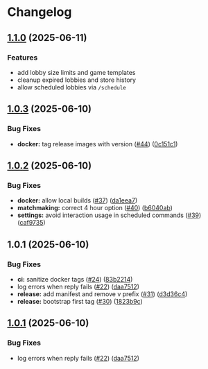 # Changelog

## [1.1.0](https://github.com/theepicsaxguy/Pedro-Bot/compare/1.0.3...1.1.0) (2025-06-11)

### Features

* add lobby size limits and game templates
* cleanup expired lobbies and store history
* allow scheduled lobbies via `/schedule`

## [1.0.3](https://github.com/theepicsaxguy/Pedro-Bot/compare/1.0.2...1.0.3) (2025-06-10)


### Bug Fixes

* **docker:** tag release images with version ([#44](https://github.com/theepicsaxguy/Pedro-Bot/issues/44)) ([0c151c1](https://github.com/theepicsaxguy/Pedro-Bot/commit/0c151c1e92a71bc2b336b330c2b3d2f7dbf2459a))

## [1.0.2](https://github.com/theepicsaxguy/Pedro-Bot/compare/1.0.1...1.0.2) (2025-06-10)


### Bug Fixes

* **docker:** allow local builds ([#37](https://github.com/theepicsaxguy/Pedro-Bot/issues/37)) ([da1eea7](https://github.com/theepicsaxguy/Pedro-Bot/commit/da1eea72a107f790e17754edab6cfc93a3dcb164))
* **matchmaking:** correct 4 hour option ([#40](https://github.com/theepicsaxguy/Pedro-Bot/issues/40)) ([b6040ab](https://github.com/theepicsaxguy/Pedro-Bot/commit/b6040aba324700c28a31f9f0ab26f46667c37442))
* **settings:** avoid interaction usage in scheduled commands ([#39](https://github.com/theepicsaxguy/Pedro-Bot/issues/39)) ([caf9735](https://github.com/theepicsaxguy/Pedro-Bot/commit/caf9735ff1231291e37583a26dd50470ccd96ae1))

## 1.0.1 (2025-06-10)


### Bug Fixes

* **ci:** sanitize docker tags ([#24](https://github.com/theepicsaxguy/Pedro-Bot/issues/24)) ([83b2214](https://github.com/theepicsaxguy/Pedro-Bot/commit/83b22140b7d8145e9c212b634aec9c06aa8e6cd9))
* log errors when reply fails ([#22](https://github.com/theepicsaxguy/Pedro-Bot/issues/22)) ([daa7512](https://github.com/theepicsaxguy/Pedro-Bot/commit/daa75124eb8729f8c75a3bc25234c2d5c9ddf734))
* **release:** add manifest and remove v prefix ([#31](https://github.com/theepicsaxguy/Pedro-Bot/issues/31)) ([d3d36c4](https://github.com/theepicsaxguy/Pedro-Bot/commit/d3d36c48d36dd91ccee63bba0235469b49b90b7f))
* **release:** bootstrap first tag ([#30](https://github.com/theepicsaxguy/Pedro-Bot/issues/30)) ([1823b9c](https://github.com/theepicsaxguy/Pedro-Bot/commit/1823b9c6fb76755c4919aeb5ed4f04ebe97b051f))

## [1.0.1](https://github.com/theepicsaxguy/Pedro-Bot/compare/pedro-bot-v1.0.0...pedro-bot-v1.0.1) (2025-06-10)


### Bug Fixes

* log errors when reply fails ([#22](https://github.com/theepicsaxguy/Pedro-Bot/issues/22)) ([daa7512](https://github.com/theepicsaxguy/Pedro-Bot/commit/daa75124eb8729f8c75a3bc25234c2d5c9ddf734))
